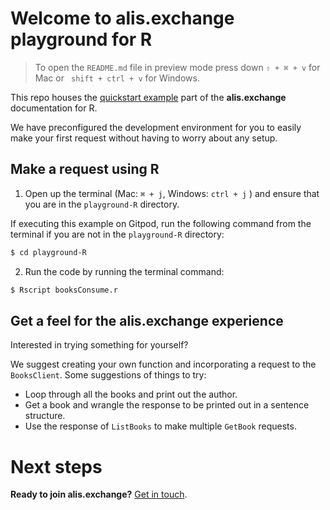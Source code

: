 # Welcome to alis.exchange playground for R

> To open the `README.md` file in preview mode press down `⇧ + ⌘ + v` for Mac or ` shift + ctrl + v` for Windows.

This repo houses the [quickstart example](https://docs.alis.exchange/getting-started/quick-start.html) part of the **alis.exchange** documentation for R.

We have preconfigured the development environment for you to easily make your first request without having to worry about any setup.

## Make a request using R

1. Open up the terminal (Mac: `⌘ + j`, Windows: `ctrl + j` ) and ensure that you are in the `playground-R` directory.

If executing this example on Gitpod, run the following command from the terminal if you are not in the `playground-R` directory:

```bash
$ cd playground-R
```

2. Run the code by running the terminal command:

```bash
$ Rscript booksConsume.r
```
## Get a feel for the **alis.exchange** experience

Interested in trying something for yourself?

We suggest creating your own function and incorporating a request to the `BooksClient`. Some suggestions of things to try:

* Loop through all the books and print out the author.
* Get a book and wrangle the response to be printed out in a sentence structure.
* Use the response of `ListBooks` to make multiple `GetBook` requests.

# Next steps

**Ready to join alis.exchange?** [Get in touch](https://alis.exchange/signup).